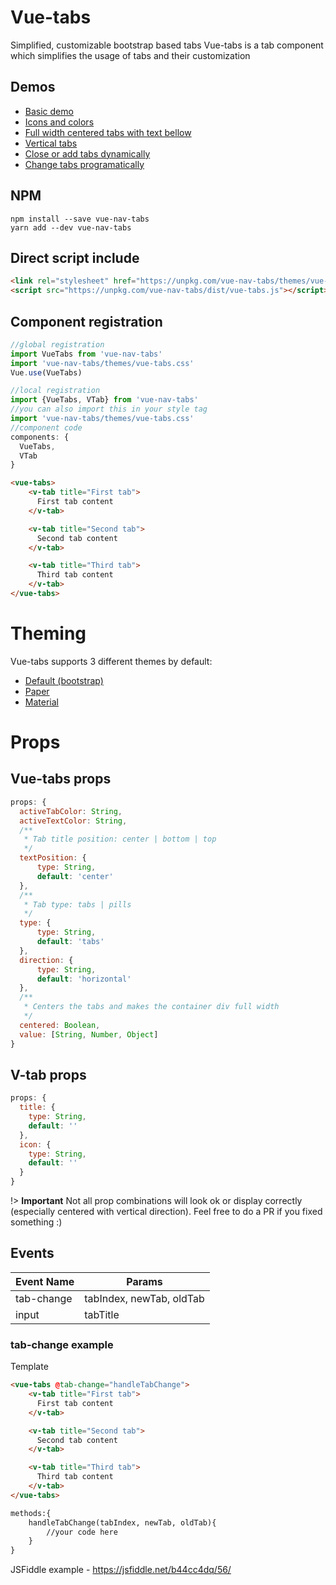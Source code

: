 # Vue-tabs
Simplified, customizable bootstrap based tabs
Vue-tabs is a tab component which simplifies the usage of tabs and their customization
## Demos
* [Basic demo](https://jsfiddle.net/b44cc4dq/187/)
* [Icons and colors](https://jsfiddle.net/b44cc4dq/188/)
* [Full width centered tabs with text bellow](https://jsfiddle.net/b44cc4dq/189/)
* [Vertical tabs](https://jsfiddle.net/b44cc4dq/190/)
* [Close or add tabs dynamically](https://jsfiddle.net/b44cc4dq/245/)
* [Change tabs programatically](https://jsfiddle.net/b44cc4dq/275/)

## NPM
```
npm install --save vue-nav-tabs
yarn add --dev vue-nav-tabs
```

## Direct script include
```html
<link rel="stylesheet" href="https://unpkg.com/vue-nav-tabs/themes/vue-tabs.css">
<script src="https://unpkg.com/vue-nav-tabs/dist/vue-tabs.js"></script>

```
## Component registration
```js
//global registration
import VueTabs from 'vue-nav-tabs'
import 'vue-nav-tabs/themes/vue-tabs.css'
Vue.use(VueTabs)

//local registration
import {VueTabs, VTab} from 'vue-nav-tabs'
//you can also import this in your style tag
import 'vue-nav-tabs/themes/vue-tabs.css'
//component code
components: {
  VueTabs,
  VTab
}
```
```html
<vue-tabs>
    <v-tab title="First tab">
      First tab content
    </v-tab>

    <v-tab title="Second tab">
      Second tab content
    </v-tab>

    <v-tab title="Third tab">
      Third tab content
    </v-tab>
</vue-tabs>
```

# Theming
Vue-tabs supports 3 different themes by default:
* [Default (bootstrap)](https://jsfiddle.net/CristiJ/b44cc4dq/22/)
* [Paper](https://jsfiddle.net/b44cc4dq/191/)
* [Material](https://jsfiddle.net/b44cc4dq/198/)

# Props

## Vue-tabs props
```js
props: {
  activeTabColor: String,
  activeTextColor: String,
  /**
   * Tab title position: center | bottom | top
   */
  textPosition: {
      type: String,
      default: 'center'
  },
  /**
   * Tab type: tabs | pills
   */
  type: {
      type: String,
      default: 'tabs'
  },
  direction: {
      type: String,
      default: 'horizontal'
  },
  /**
   * Centers the tabs and makes the container div full width
   */
  centered: Boolean,
  value: [String, Number, Object]
}
```

## V-tab props

```js
props: {
  title: {
    type: String,
    default: ''
  },
  icon: {
    type: String,
    default: ''
  }
}
```
!> **Important** Not all prop combinations will look ok or display correctly (especially centered with vertical direction).
Feel free to do a PR if you fixed something :)

## Events
 
Event Name | Params
------------ | -------------
tab-change | tabIndex, newTab, oldTab
input | tabTitle

### tab-change example

Template
```html
<vue-tabs @tab-change="handleTabChange">
    <v-tab title="First tab">
      First tab content
    </v-tab>

    <v-tab title="Second tab">
      Second tab content
    </v-tab>

    <v-tab title="Third tab">
      Third tab content
    </v-tab>
</vue-tabs>
```

```html
methods:{
    handleTabChange(tabIndex, newTab, oldTab){
        //your code here
    }
}
```

JSFiddle example - https://jsfiddle.net/b44cc4dq/56/

